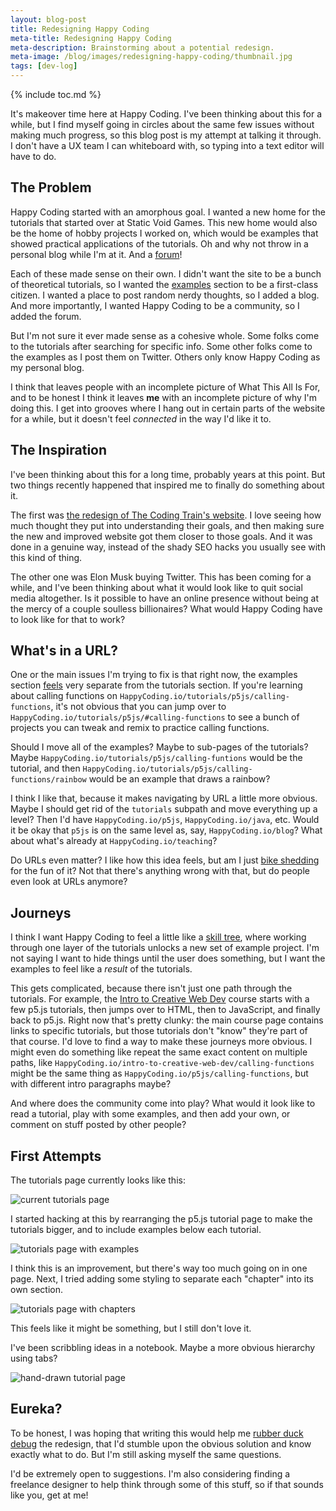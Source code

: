 ```yaml
---
layout: blog-post
title: Redesigning Happy Coding
meta-title: Redesigning Happy Coding
meta-description: Brainstorming about a potential redesign.
meta-image: /blog/images/redesigning-happy-coding/thumbnail.jpg
tags: [dev-log]
---
```


<style>
  .content img {
    border: 2px solid black;
  }
</style>

{% include toc.md %}

It's makeover time here at Happy Coding. I've been thinking about this for a while, but I find myself going in circles about the same few issues without making much progress, so this blog post is my attempt at talking it through. I don't have a UX team I can whiteboard with, so typing into a text editor will have to do.

## The Problem

Happy Coding started with an amorphous goal. I wanted a new home for the tutorials that started over at Static Void Games. This new home would also be the home of hobby projects I worked on, which would be examples that showed practical applications of the tutorials. Oh and why not throw in a personal blog while I'm at it. And a [forum](https://forum.happycoding.io)!

Each of these made sense on their own. I didn't want the site to be a bunch of theoretical tutorials, so I wanted the [examples](/examples) section to be a first-class citizen. I wanted a place to post random nerdy thoughts, so I added a blog. And more importantly, I wanted Happy Coding to be a community, so I added the forum.

But I'm not sure it ever made sense as a cohesive whole. Some folks come to the tutorials after searching for specific info. Some other folks come to the examples as I post them on Twitter. Others only know Happy Coding as my personal blog.

I think that leaves people with an incomplete picture of What This All Is For, and to be honest I think it leaves **me** with an incomplete picture of why I'm doing this. I get into grooves where I hang out in certain parts of the website for a while, but it doesn't feel _connected_ in the way I'd like it to.

## The Inspiration

I've been thinking about this for a long time, probably years at this point. But two things recently happened that inspired me to finally do something about it.

The first was [the redesign of The Coding Train's website](https://designsystems.international/work/the-coding-train/). I love seeing how much thought they put into understanding their goals, and then making sure the new and improved website got them closer to those goals. And it was done in a genuine way, instead of the shady SEO hacks you usually see with this kind of thing.

The other one was Elon Musk buying Twitter. This has been coming for a while, and I've been thinking about what it would look like to quit social media altogether. Is it possible to have an online presence without being at the mercy of a couple soulless billionaires? What would Happy Coding have to look like for that to work?

## What's in a URL?

One or the main issues I'm trying to fix is that right now, the examples section [feels](/blog/subjective-side-of-code) very separate from the tutorials section. If you're learning about calling functions on `HappyCoding.io/tutorials/p5js/calling-functions`, it's not obvious that you can jump over to `HappyCoding.io/tutorials/p5js/#calling-functions` to see a bunch of projects you can tweak and remix to practice calling functions.

Should I move all of the examples? Maybe to sub-pages of the tutorials? Maybe `HappyCoding.io/tutorials/p5js/calling-funtions` would be the tutorial, and then `HappyCoding.io/tutorials/p5js/calling-functions/rainbow` would be an example that draws a rainbow?

I think I like that, because it makes navigating by URL a little more obvious. Maybe I should get rid of the `tutorials` subpath and move everything up a level? Then I'd have `HappyCoding.io/p5js`, `HappyCoding.io/java`, etc. Would it be okay that `p5js` is on the same level as, say, `HappyCoding.io/blog`? What about what's already at `HappyCoding.io/teaching`?

Do URLs even matter? I like how this idea feels, but am I just [bike shedding](https://en.wikipedia.org/wiki/Law_of_triviality) for the fun of it? Not that there's anything wrong with that, but do people even look at URLs anymore?

## Journeys

I think I want Happy Coding to feel a little like a [skill tree](https://duckduckgo.com/?q=skill+tree&iax=images&ia=images), where working through one layer of the tutorials unlocks a new set of example project. I'm not saying I want to hide things until the user does something, but I want the examples to feel like a _result_ of the tutorials.

This gets complicated, because there isn't just one path through the tutorials. For example, the [Intro to Creative Web Dev](/teaching/intro-to-creative-web-dev/) course starts with a few p5.js tutorials, then jumps over to HTML, then to JavaScript, and finally back to p5.js. Right now that's pretty clunky: the main course page contains links to specific tutorials, but those tutorials don't "know" they're part of that course. I'd love to find a way to make these journeys more obvious. I might even do something like repeat the same exact content on multiple paths, like `HappyCoding.io/intro-to-creative-web-dev/calling-functions` might be the same thing as `HappyCoding.io/p5js/calling-functions`, but with different intro paragraphs maybe?

And where does the community come into play? What would it look like to read a tutorial, play with some examples, and then add your own, or comment on stuff posted by other people?

## First Attempts

The tutorials page currently looks like this:

![current tutorials page](/blog/images/redesigning-happy-coding/redesigning-happy-coding-1.png)

I started hacking at this by rearranging the p5.js tutorial page to make the tutorials bigger, and to include examples below each tutorial.

![tutorials page with examples](/blog/images/redesigning-happy-coding/redesigning-happy-coding-2.png)

I think this is an improvement, but there's way too much going on in one page. Next, I tried adding some styling to separate each "chapter" into its own section.

![tutorials page with chapters](/blog/images/redesigning-happy-coding/redesigning-happy-coding-3.png)

This feels like it might be something, but I still don't love it.

I've been scribbling ideas in a notebook. Maybe a more obvious hierarchy using tabs?

![hand-drawn tutorial page](/blog/images/redesigning-happy-coding/redesigning-happy-coding-4.jpg)

## Eureka?

To be honest, I was hoping that writing this would help me [rubber duck debug](https://en.wikipedia.org/wiki/Rubber_duck_debugging) the redesign, that I'd stumble upon the obvious solution and know exactly what to do. But I'm still asking myself the same questions.

I'd be extremely open to suggestions. I'm also considering finding a freelance designer to help think through some of this stuff, so if that sounds like you, get at me!

